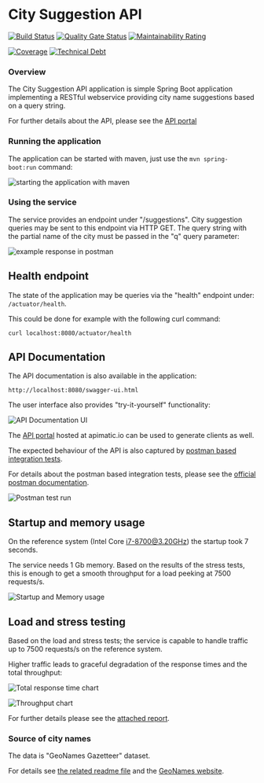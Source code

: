 # City Suggestion API

[![Build Status](https://travis-ci.org/BujakiAttila/CitySuggestionAPI.svg?branch=master)](https://travis-ci.org/BujakiAttila/CitySuggestionAPI)
[![Quality Gate Status](https://sonarcloud.io/api/project_badges/measure?project=BujakiAttila_CitySuggestionAPI&metric=alert_status)](https://sonarcloud.io/dashboard?id=BujakiAttila_CitySuggestionAPI)
[![Maintainability Rating](https://sonarcloud.io/api/project_badges/measure?project=BujakiAttila_CitySuggestionAPI&metric=sqale_rating)](https://sonarcloud.io/dashboard?id=BujakiAttila_CitySuggestionAPI)


[![Coverage](https://sonarcloud.io/api/project_badges/measure?project=BujakiAttila_CitySuggestionAPI&metric=coverage)](https://sonarcloud.io/dashboard?id=BujakiAttila_CitySuggestionAPI)
[![Technical Debt](https://sonarcloud.io/api/project_badges/measure?project=BujakiAttila_CitySuggestionAPI&metric=sqale_index)](https://sonarcloud.io/dashboard?id=BujakiAttila_CitySuggestionAPI)

### Overview
The City Suggestion API application is simple Spring Boot application implementing a RESTful webservice providing city name suggestions based on a query string.

For further details about the API, please see the [API portal](https://www.apimatic.io/apidocs/citysuggestionapi)

### Running the application
The application can be started with maven, just use the `mvn spring-boot:run` command:

![starting the application with maven](https://github.com/BujakiAttila/CitySuggestionAPI/blob/master/doc/starting.gif?raw=true)

### Using the service

The service provides an endpoint under "/suggestions". City suggestion queries may be sent to this endpoint via HTTP GET. The query string with the partial name of the city must be passed in the "q" query parameter:

![example response in postman](https://github.com/BujakiAttila/CitySuggestionAPI/blob/master/doc/suggestions.gif?raw=true)

## Health endpoint 

The state of the application may be queries via the "health" endpoint under: `/actuator/health`.

This could be done for example with the following curl command:

`curl localhost:8080/actuator/health`

## API Documentation

The API documentation is also available in the application:

`http://localhost:8080/swagger-ui.html`

The user interface also provides "try-it-yourself" functionality: 

![API Documentation UI](https://github.com/BujakiAttila/CitySuggestionAPI/blob/master/doc/ApiDocumentation.gif?raw=true)

The [API portal](https://www.apimatic.io/apidocs/citysuggestionapi) hosted at apimatic.io can be used to generate clients as well.

The expected behaviour of the API is also captured by [postman based integration tests](https://github.com/BujakiAttila/CitySuggestionAPI/blob/master/doc/CitySuggestionAPI.postman_collection.json).

For details about the postman based integration tests, please see the [official postman documentation](https://learning.getpostman.com/docs/postman/scripts/test_scripts/).

![Postman test run](https://github.com/BujakiAttila/CitySuggestionAPI/blob/master/doc/PostmanTestRun.gif?raw=true)

## Startup and memory usage

On the reference system (Intel Core i7-8700@3.20GHz) the startup took 7 seconds.

The service needs 1 Gb memory. Based on the results of the stress tests, this is enough to get a smooth throughput for a load peeking at 7500 requests/s.

![Startup and Memory usage](https://github.com/BujakiAttila/CitySuggestionAPI/blob/master/doc/StartupMemoryUsage.jpg?raw=true)

## Load and stress testing

Based on the load and stress tests; the service is capable to handle traffic up to 7500 requests/s on the reference system.

Higher traffic leads to graceful degradation of the response times and the total throughput:

![Total response time chart](https://github.com/BujakiAttila/CitySuggestionAPI/blob/master/doc/TotalResponseTime.jpg?raw=true)

![Throughput chart](https://github.com/BujakiAttila/CitySuggestionAPI/blob/master/doc/RequestsPerSecond.jpg?raw=true)

For further details please see the [attached report](https://github.com/BujakiAttila/CitySuggestionAPI/blob/master/doc/StressTestResults.html).

### Source of city names
The data is "GeoNames Gazetteer" dataset.

For details see [the related readme file](http://download.geonames.org/export/dump/readme.txt) and the [GeoNames website](https://www.geonames.org/).
